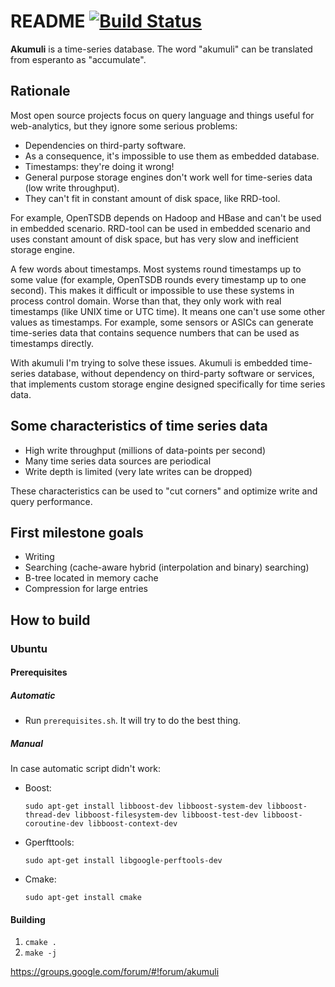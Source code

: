README [![Build Status](https://api.shippable.com/projects/5434f2757a7fb11eaa64ac39/badge?branchName=master)](https://app.shippable.com/projects/5434f2757a7fb11eaa64ac39/builds/latest)
======

**Akumuli** is a time-series database. The word "akumuli" can be translated from esperanto as "accumulate".


Rationale
---------

Most open source projects focus on query language and things useful for web-analytics, but they ignore some serious problems:

* Dependencies on third-party software.
* As a consequence, it's impossible to use them as embedded database.
* Timestamps: they're doing it wrong!
* General purpose storage engines don't work well for time-series data (low write throughput).
* They can't fit in constant amount of disk space, like RRD-tool.

For example, OpenTSDB depends on Hadoop and HBase and can't be used in embedded scenario. RRD-tool can be used in embedded scenario and uses constant amount of disk space, but has very slow and inefficient storage engine.

A few words about timestamps. Most systems round timestamps up to some value (for example, OpenTSDB rounds every timestamp up to one second). This makes it difficult or impossible to use these systems in process control domain. Worse than that, they only work with real timestamps (like UNIX time or UTC time). It means one can't use some other values as timestamps. For example, some sensors or ASICs can generate time-series data that contains sequence numbers that can be used as timestamps directly.

With akumuli I'm trying to solve these issues. Akumuli is embedded time-series database, without dependency on third-party software or services, that implements custom storage engine designed specifically for time series data.

Some characteristics of time series data
----------------------------------------

* High write throughput (millions of data-points per second)
* Many time series data sources are periodical
* Write depth is limited (very late writes can be dropped)

These characteristics can be used to "cut corners" and optimize write and query performance.

First milestone goals
---------------------

* Writing
* Searching (cache-aware hybrid (interpolation and binary) searching)
* B-tree located in memory cache
* Compression for large entries

How to build
------------

### Ubuntu

#### Prerequisites

##### Automatic

* Run `prerequisites.sh`. It will try to do the best thing.

##### Manual

In case automatic script didn't work:

* Boost:

  `sudo apt-get install libboost-dev libboost-system-dev libboost-thread-dev libboost-filesystem-dev libboost-test-dev libboost-coroutine-dev libboost-context-dev`

* Gperfttools:

  `sudo apt-get install libgoogle-perftools-dev`

* Cmake:

  `sudo apt-get install cmake`

#### Building

1. `cmake .`
1. `make -j`

https://groups.google.com/forum/#!forum/akumuli
